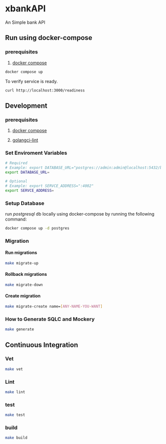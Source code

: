# xbankAPI

An Simple bank API


## Run using docker-compose

### prerequisites

1. [docker compose](https://docs.docker.com/compose/install/)


```bash
docker compose up
```

To verify service is ready.
```bash
curl http://localhost:3000/readiness
```

## Development

### prerequisites

1. [docker compose](https://docs.docker.com/compose/install/)

2. [golangci-lint](https://golangci-lint.run/welcome/install/)


### Set Enviroment Variables
```bash
# Required 
# Example: export DATABASE_URL="postgres://admin:admin@localhost:5432/bank_service?sslmode=disable"
export DATABASE_URL=

# Optional
# Example: export SERVCE_ADDRESS=":4002"
export SERVCE_ADDRESS=
```

### Setup Database
run *postgresql* db locally using docker-compose by running the following command:
```bash
docker compose up -d postgres 
```

### Migration

#### Run migrations
```bash
make migrate-up
```

#### Rollback migrations
```bash
make migrate-down
```

#### Create migration
```bash
make migrate-create name=[ANY-NAME-YOU-WANT]
```

### How to Generate SQLC and Mockery
```bash
make generate
```

## Continuous Integration

### Vet
```bash
make vet
```

### Lint
```bash
make lint
```

### test
```bash
make test
```

### build
```bash
make build
```
